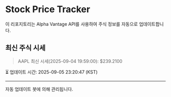 
# Stock Price Tracker

이 리포지토리는 Alpha Vantage API를 사용하여 주식 정보를 자동으로 업데이트합니다.

## 최신 주식 시세
> AAPL 최신 시세(2025-09-04 19:59:00): $239.2100

⏳ 업데이트 시간: 2025-09-05 23:20:47 (KST)

---
자동 업데이트 봇에 의해 관리됩니다.
